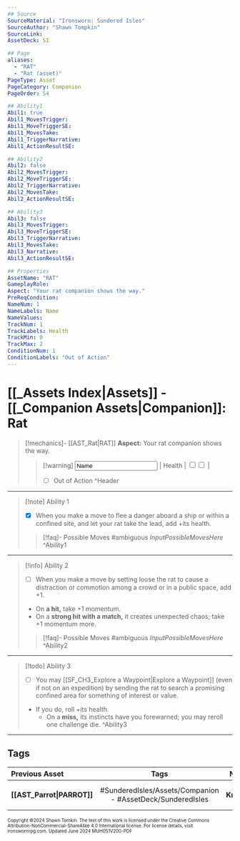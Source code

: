 ```yaml
---
## Source
SourceMaterial: "Ironsworn: Sundered Isles"
SourceAuthor: "Shawn Tompkin"
SourceLink: 
AssetDeck: SI

## Page
aliases:
  - "RAT"
  - "Rat (asset)"
PageType: Asset
PageCategory: Companion
PageOrder: 54

## Ability1
Abil1: true
Abil1_MovesTrigger: 
Abil1_MoveTriggerSE: 
Abil1_MovesTake: 
Abil1_TriggerNarrative: 
Abil1_ActionResultSE: 

## Ability2
Abil2: false
Abil2_MovesTrigger: 
Abil2_MoveTriggerSE: 
Abil2_TriggerNarrative: 
Abil2_MovesTake: 
Abil2_ActionResultSE: 

## Ability3
Abil3: false
Abil3_MovesTrigger: 
Abil3_MoveTriggerSE: 
Abil3_TriggerNarrative: 
Abil3_MovesTake: 
Abil3_Narrative: 
Abil3_ActionResultSE: 

## Properties
AssetName: "RAT"
GameplayRole: 
Aspect: "Your rat companion shows the way."
PreReqCondition: 
NameNum: 1
NameLabels: Name
NameValues: 
TrackNum: 1
TrackLabels: Health
TrackMin: 0
TrackMax: 2
ConditionNum: 1
ConditionLabels: "Out of Action"
---
```

# [[_Assets Index|Assets]] - [[_Companion Assets|Companion]]: Rat

> [!mechanics]- [[AST_Rat|RAT]]
> **Aspect:** Your rat companion shows the way.
> > [!warning] <input type=texbox value="Name"> | Health | <input type="checkbox" /><input type="checkbox" /> |
> > - [ ] Out of Action ^Header
___
> [!note] Ability 1
> - [x] When you make a move to flee a danger aboard a ship or within a confined site, and let your rat take the lead, add +its health.
> > [!faq]- Possible Moves
> > #ambiguous _InputPossibleMovesHere_ ^Ability1
___
> [!info] Ability 2
> - [ ] When you make a move by setting loose the rat to cause a distraction or commotion among a crowd or in a public space, add +1.
> - On **a hit,** take +1 momentum.
> - On a **strong hit with a match,** it creates unexpected chaos; take +1 momentum more.
> > [!faq]- Possible Moves
> > #ambiguous _InputPossibleMovesHere_ ^Ability2
___
> [!todo] Ability 3
> - [ ] You may [[SF_CH3_Explore a Waypoint|Explore a Waypoint]] (even if not on an expedition) by sending the rat to search a promising confined area for something of interest or value.
> - If you do, roll +its health.
> 	- On a **miss,** its instincts have you forewarned; you may reroll one challenge die. ^Ability3
___
## Tags

| Previous Asset | Tags | Next Asset |
| :--- | :---: | ---: |
| **[[AST_Parrot\|PARROT]]** | #SunderedIsles/Assets/Companion - #AssetDeck/SunderedIsles | **[[AST_The Kraken\|THE KRAKEN]]** |

<font size=-2>Copyright ©2024 Shawn Tomkin. The text of this work is licensed under the Creative Commons Attribution-NonCommercial-ShareAlike 4.0 International license. For license details, visit ironswornrpg.com. Updated June 2024 MUH051V200-PDF</font>